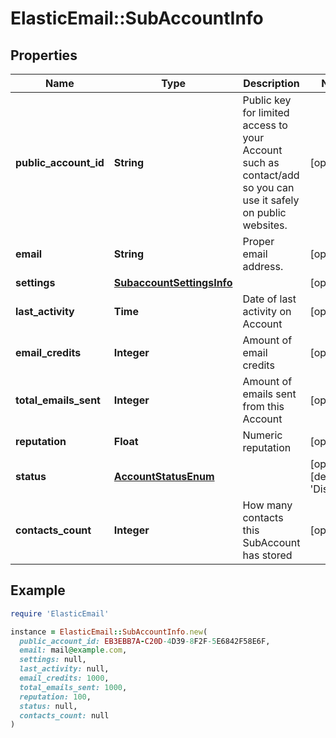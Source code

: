 # ElasticEmail::SubAccountInfo

## Properties

| Name | Type | Description | Notes |
| ---- | ---- | ----------- | ----- |
| **public_account_id** | **String** | Public key for limited access to your Account such as contact/add so you can use it safely on public websites. | [optional] |
| **email** | **String** | Proper email address. | [optional] |
| **settings** | [**SubaccountSettingsInfo**](SubaccountSettingsInfo.md) |  | [optional] |
| **last_activity** | **Time** | Date of last activity on Account | [optional] |
| **email_credits** | **Integer** | Amount of email credits | [optional] |
| **total_emails_sent** | **Integer** | Amount of emails sent from this Account | [optional] |
| **reputation** | **Float** | Numeric reputation | [optional] |
| **status** | [**AccountStatusEnum**](AccountStatusEnum.md) |  | [optional][default to &#39;Disabled&#39;] |
| **contacts_count** | **Integer** | How many contacts this SubAccount has stored | [optional] |

## Example

```ruby
require 'ElasticEmail'

instance = ElasticEmail::SubAccountInfo.new(
  public_account_id: EB3EBB7A-C20D-4D39-8F2F-5E6842F58E6F,
  email: mail@example.com,
  settings: null,
  last_activity: null,
  email_credits: 1000,
  total_emails_sent: 1000,
  reputation: 100,
  status: null,
  contacts_count: null
)
```

